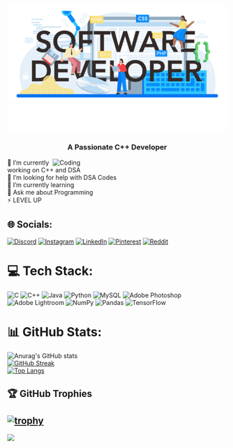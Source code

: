 <img src="https://github.com/Devansh-Chauhan-GitHub/Devansh-Chauhan-GitHub/blob/main/software_text_1.jpg">
<img src="https://github.com/Chaaahat/chaaahat/blob/main/name.svg">
<h3 align="center">A Passionate C++ Developer</h3>
<img align="right" alt="Coding" width="400" src="https://mir-s3-cdn-cf.behance.net/project_modules/disp/601014116770475.6068beff4640a.gif">
🔭 I’m currently working on C++ and DSA<br>🤝 I’m looking for help with DSA Codes<br>🌱 I’m currently learning<br>💬 Ask me about Programming<br>⚡ LEVEL UP


## 🌐 Socials:
[![Discord](https://img.shields.io/badge/Discord-%237289DA.svg?logo=discord&logoColor=white)](https://discord.gg/706037710896365630) [![Instagram](https://img.shields.io/badge/Instagram-%23E4405F.svg?logo=Instagram&logoColor=white)](https://instagram.com/devansh_chauhan_ig) [![LinkedIn](https://img.shields.io/badge/LinkedIn-%230077B5.svg?logo=linkedin&logoColor=white)](https://linkedin.com/in/devansh-chauhan-2b13581a1) [![Pinterest](https://img.shields.io/badge/Pinterest-%23E60023.svg?logo=Pinterest&logoColor=white)](https://pinterest.com/chauhandevansh9) [![Reddit](https://img.shields.io/badge/Reddit-%23FF4500.svg?logo=Reddit&logoColor=white)](https://reddit.com/user/IFEELKINGDC) 

# 💻 Tech Stack:
![C](https://img.shields.io/badge/c-%2300599C.svg?style=for-the-badge&logo=c&logoColor=white) ![C++](https://img.shields.io/badge/c++-%2300599C.svg?style=for-the-badge&logo=c%2B%2B&logoColor=white) ![Java](https://img.shields.io/badge/java-%23ED8B00.svg?style=for-the-badge&logo=java&logoColor=white) ![Python](https://img.shields.io/badge/python-3670A0?style=for-the-badge&logo=python&logoColor=ffdd54) ![MySQL](https://img.shields.io/badge/mysql-%2300f.svg?style=for-the-badge&logo=mysql&logoColor=white) ![Adobe Photoshop](https://img.shields.io/badge/adobephotoshop-%2331A8FF.svg?style=for-the-badge&logo=adobephotoshop&logoColor=white) ![Adobe Lightroom](https://img.shields.io/badge/Adobe%20Lightroom-31A8FF.svg?style=for-the-badge&logo=Adobe%20Lightroom&logoColor=white) ![NumPy](https://img.shields.io/badge/numpy-%23013243.svg?style=for-the-badge&logo=numpy&logoColor=white) ![Pandas](https://img.shields.io/badge/pandas-%23150458.svg?style=for-the-badge&logo=pandas&logoColor=white) ![TensorFlow](https://img.shields.io/badge/TensorFlow-%23FF6F00.svg?style=for-the-badge&logo=TensorFlow&logoColor=white)
# 📊 GitHub Stats:
![Anurag's GitHub stats](https://github-readme-stats.vercel.app/api?username=Devansh-Chauhan-GitHub&show_icons=true&theme=radical)<br/>
[![GitHub Streak](https://streak-stats.demolab.com/?user=Devansh-Chauhan-GitHub&theme=radical)](https://git.io/streak-stats)<br/>
[![Top Langs](https://github-readme-stats.vercel.app/api/top-langs/?username=Devansh-Chauhan-GitHub&layout=compact&show_icons=true&theme=radical)](https://github.com/anuraghazra/github-readme-stats)

## 🏆 GitHub Trophies
[![trophy](https://github-profile-trophy.vercel.app/?username=Devansh-Chauhan-GitHub&theme=radical)](https://github.com/ryo-ma/github-profile-trophy)
---
[![](https://visitcount.itsvg.in/api?id=Devansh-Chauhan-GitHub&icon=9&color=10)](https://visitcount.itsvg.in)

<!-- Proudly created with GPRM ( https://gprm.itsvg.in ) -->
